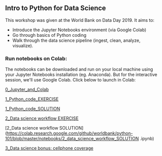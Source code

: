 ## Intro to Python for Data Science

This workshop was given at the World Bank on Data Day 2019. It aims to:
 - Introduce the Jupyter Notebooks environment (via Google Colab)
 - Go through basics of Python coding
 - Walk through the data science pipeline (ingest, clean, analyze, visualize).
 
### Run notebooks on Colab:
 
The notebooks can be downloaded and run on your local machine using your Jupyter Notebooks installation (eg. Anaconda). But for the interactive session, we'll use Google Colab. Click below to launch in Colab:

[0_Jupyter_and_Colab](https://colab.research.google.com/github/worldbank/python-101/blob/master/notebooks/0_Jupyter_and_Colab.ipynb)

[1_Python_code_EXERCISE](https://colab.research.google.com/github/worldbank/python-101/blob/master/notebooks/1_Python_code_EXERCISES.ipynb)

[1_Python_code_SOLUTION](https://colab.research.google.com/github/worldbank/python-101/blob/master/notebooks/1_Python_code_SOLUTION.ipynb)

[2_Data science workflow EXERCISE](https://colab.research.google.com/github/worldbank/python-101/blob/master/notebooks/2_data_science_workflow_EXERCISE.ipynb)

[2_Data science workflow SOLUTION](https://colab.research.google.com/github/worldbank/python-101/blob/master/notebooks/2_data_science_workflow_SOLUTION .ipynb)

[3_Data science bonus: cellphone coverage](https://colab.research.google.com/github/worldbank/python-101/blob/master/notebooks/3_data_science_workflow_bonus_cellphone_coverage.ipynb)

 

